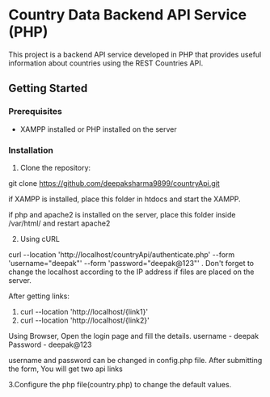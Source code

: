# Country Data Backend API Service (PHP)
This project is a backend API service developed in PHP that provides useful information about countries using the REST Countries API.

## Getting Started

### Prerequisites

- XAMPP installed or PHP installed on the server

### Installation

1. Clone the repository:
  
git clone https://github.com/deepaksharma9899/countryApi.git

if XAMPP is installed, place this folder in htdocs and start the XAMPP.
  
if php and apache2 is installed on the server, place this folder inside /var/html/ and restart apache2


2. Using cURL 
   
 curl --location 'http://localhost/countryApi/authenticate.php' --form 'username="deepak"' --form 'password="deepak@123"' .
 Don't forget to change the localhost according to the IP address if files are placed on the server.

 After getting links:
 1. curl --location 'http://localhost/{link1}'
 2. curl --location 'http://localhost/{link2}' 

 Using Browser, 
 Open the login page and fill the details.
 username - deepak
 Password - deepak@123

 username and password can be changed in config.php file.
 After submitting the form, You will get two api links
 
3.Configure the php file(country.php) to change the default values.

